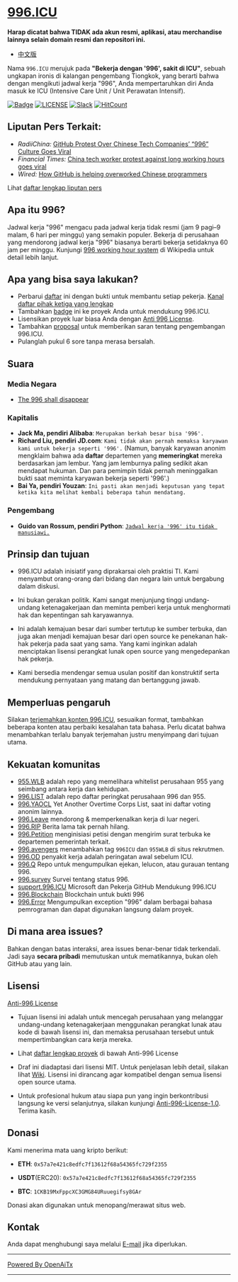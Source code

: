 [996.ICU](https://996.icu/#/en_US)
=======
**Harap dicatat bahwa TIDAK ada akun resmi, aplikasi, atau merchandise lainnya selain domain resmi dan repositori ini.**

* [中文版](./README_CN.md)

Nama `996.ICU` merujuk pada **"Bekerja dengan '996', sakit di ICU"**, sebuah ungkapan ironis di kalangan pengembang Tiongkok, yang berarti bahwa dengan mengikuti jadwal kerja "996", Anda mempertaruhkan diri Anda masuk ke ICU (Intensive Care Unit / Unit Perawatan Intensif).

[![Badge](https://img.shields.io/badge/link-996.icu-%23FF4D5B.svg?style=flat-square)](https://996.icu/#/en_US)
[![LICENSE](https://img.shields.io/badge/license-Anti%20996-blue.svg?style=flat-square)](https://github.com/996icu/996.ICU/blob/master/LICENSE)
[![Slack](https://img.shields.io/badge/slack-996icu-green.svg?style=flat-square)](https://join.slack.com/t/996icu/shared_invite/enQtNjI0MjEzMTUxNDI0LTkyMGViNmJiZjYwOWVlNzQ3NmQ4NTQyMDRiZTNmOWFkMzYxZWNmZGI0NDA4MWIwOGVhOThhMzc3NGQyMDBhZDc)
[![HitCount](http://hits.dwyl.com/996icu/996ICU.svg)](http://hits.dwyl.com/996icu/996ICU)


Liputan Pers Terkait:
---
* *RadiiChina:* [GitHub Protest Over Chinese Tech Companies’ “996” Culture Goes Viral](https://radiichina.com/github-protest-chinese-tech-996/)
* *Financial Times:*  [China tech worker protest against long working hours goes viral](https://www.ft.com/content/72754638-55d1-11e9-91f9-b6515a54c5b1)
* *Wired:* [How GitHub is helping overworked Chinese programmers](https://www.wired.com/story/how-github-helping-overworked-chinese-programmers/)

Lihat [daftar lengkap liputan pers](externals/news_EN.md)



Apa itu 996?
---

Jadwal kerja "996" mengacu pada jadwal kerja tidak resmi (jam 9 pagi&ndash;9 malam, 6 hari per minggu) yang semakin populer. Bekerja di perusahaan yang mendorong jadwal kerja "996" biasanya berarti bekerja setidaknya 60 jam per minggu.
Kunjungi [996 working hour system](https://en.wikipedia.org/wiki/996_working_hour_system) di Wikipedia untuk detail lebih lanjut.


Apa yang bisa saya lakukan?
---

- Perbarui [daftar](blacklist/README.md) ini dengan bukti untuk membantu setiap pekerja.  [Kanal daftar pihak ketiga yang lengkap](https://www.996action.com/index.php/889799)
- Tambahkan [badge](externals/instruction.md) ini ke proyek Anda untuk mendukung 996.ICU.  
- Lisensikan proyek luar biasa Anda dengan [Anti 996 License](LICENSE).  
- Tambahkan [proposal](proposal/README.md) untuk memberikan saran tentang pengembangan 996.ICU.
- Pulanglah pukul 6 sore tanpa merasa bersalah.


Suara
---

### Media Negara
- [The 996 shall disappear](http://www.xinhuanet.com/politics/2019-04/15/c_1124370790.htm)


### Kapitalis
- **Jack Ma, pendiri Alibaba**: `Merupakan berkah besar bisa '996'.`
- **Richard Liu, pendiri JD.com**: `Kami tidak akan pernah memaksa karyawan kami untuk bekerja seperti '996'.`
(Namun, banyak karyawan anonim mengklaim bahwa ada **daftar** departemen yang **memeringkat** mereka berdasarkan jam lembur. Yang jam lemburnya paling sedikit akan mendapat hukuman. Dan para pemimpin tidak pernah meninggalkan bukti saat meminta karyawan bekerja seperti '996'.)
- **Bai Ya, pendiri Youzan**: `Ini pasti akan menjadi keputusan yang tepat ketika kita melihat kembali beberapa tahun mendatang.`

### Pengembang
- **Guido van Rossum, pendiri Python**: [`Jadwal kerja '996' itu tidak manusiawi.`](https://twitter.com/gvanrossum/status/1111628076801236993)


Prinsip dan tujuan
---

* 996.ICU adalah inisiatif yang diprakarsai oleh praktisi TI. Kami menyambut orang-orang dari bidang dan negara lain untuk bergabung dalam diskusi.

* Ini bukan gerakan politik. Kami sangat menjunjung tinggi undang-undang ketenagakerjaan dan meminta pemberi kerja untuk menghormati hak dan kepentingan sah karyawannya.

* Ini adalah kemajuan besar dari sumber tertutup ke sumber terbuka, dan juga akan menjadi kemajuan besar dari open source ke penekanan hak-hak pekerja pada saat yang sama. Yang kami inginkan adalah menciptakan lisensi perangkat lunak open source yang mengedepankan hak pekerja.

* Kami bersedia mendengar semua usulan positif dan konstruktif serta mendukung pernyataan yang matang dan bertanggung jawab.


Memperluas pengaruh
---

Silakan [terjemahkan konten 996.ICU](i18n/README.md), sesuaikan format, tambahkan beberapa konten atau perbaiki kesalahan tata bahasa. Perlu dicatat bahwa menambahkan terlalu banyak terjemahan justru menyimpang dari tujuan utama.


Kekuatan komunitas
---

 - [955.WLB](https://github.com/formulahendry/955.WLB) adalah repo yang memelihara whitelist perusahaan 955 yang seimbang antara kerja dan kehidupan.
 - [996.LIST](https://github.com/fengT-T/996_list) adalah repo daftar peringkat perusahaan 996 dan 955.
 - [996.YAOCL](https://github.com/boycott996/yaocl) Yet Another Overtime Corps List, saat ini daftar voting anonim lainnya.
 - [996.Leave](https://github.com/623637646/996.Leave) mendorong & memperkenalkan kerja di luar negeri.
 - [996.RIP](https://web.archive.org/web/20190422174052/https://996.rip/) Berita lama tak pernah hilang.
 - [996.Petition](https://github.com/xokctah/996.petition) menginisiasi petisi dengan mengirim surat terbuka ke departemen pemerintah terkait.
 - [996.avengers](https://github.com/996-icu-avengers/Natasha) menambahkan tag `996ICU` dan `955WLB` di situs rekrutmen.
 - [996.OD](https://github.com/zheolong/996.OD.git) penyakit kerja adalah peringatan awal sebelum ICU.
 - [996.Q](https://github.com/alexddhuang/996.Q) Repo untuk mengumpulkan ejekan, lelucon, atau gurauan tentang 996. 
 - [996.survey](https://github.com/0594mazhiyuan/996.survey) Survei tentang status 996.
 - [support.996.ICU](https://github.com/msworkers/support.996.ICU) Microsoft dan Pekerja GitHub Mendukung 996.ICU
 - [996.Blockchain](https://github.com/996BC/996.Blockchain) Blockchain untuk bukti 996
 - [996.Error](https://github.com/MagicLu550/996Error) Mengumpulkan exception "996" dalam berbagai bahasa pemrograman dan dapat digunakan langsung dalam proyek.

Di mana area issues?
---

Bahkan dengan batas interaksi, area issues benar-benar tidak terkendali.
Jadi saya **secara pribadi** memutuskan untuk mematikannya, bukan oleh GitHub atau yang lain.


Lisensi
---

[Anti-996 License](LICENSE)

 - Tujuan lisensi ini adalah untuk mencegah perusahaan yang melanggar undang-undang ketenagakerjaan menggunakan perangkat lunak atau kode di bawah lisensi ini, dan memaksa perusahaan tersebut untuk mempertimbangkan cara kerja mereka.
 - Lihat [daftar lengkap proyek](awesomelist/README.md) di bawah Anti-996 License

 - Draf ini diadaptasi dari lisensi MIT. Untuk penjelasan lebih detail, silakan lihat [Wiki](https://github.com/kattgu7/996-License-Draft/wiki). Lisensi ini dirancang agar kompatibel dengan semua lisensi open source utama.  
 - Untuk profesional hukum atau siapa pun yang ingin berkontribusi langsung ke versi selanjutnya, silakan kunjungi [Anti-996-License-1.0](https://github.com/kattgu7/996-License-Draft). Terima kasih.

Donasi
---
Kami menerima mata uang kripto berikut:

- **ETH**: `0x57a7e421c8edfc7f13612f68a54365fc729f2355`

- **USDT**(ERC20): `0x57a7e421c8edfc7f13612f68a54365fc729f2355`

- **BTC**: `1CKB19MxFppcXC3GMG84URuuegifsy8GAr`

Donasi akan digunakan untuk menopang/merawat situs web.

Kontak
---

Anda dapat menghubungi saya melalui [E-mail](mailto:996icu.repo@gmail.com) jika diperlukan.

---

[Powered By OpenAiTx](https://github.com/OpenAiTx/OpenAiTx)

---
